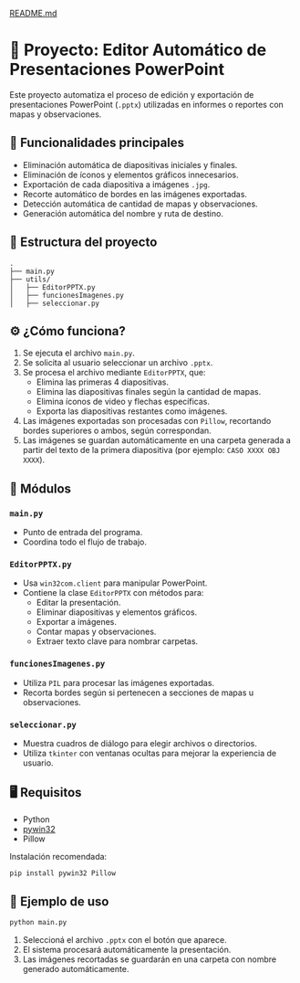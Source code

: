 [README.md](https://github.com/user-attachments/files/21689910/README.md)
# 📄 Proyecto: Editor Automático de Presentaciones PowerPoint

Este proyecto automatiza el proceso de edición y exportación de presentaciones PowerPoint (`.pptx`) utilizadas en informes o reportes con mapas y observaciones.

## 🧠 Funcionalidades principales

- Eliminación automática de diapositivas iniciales y finales.
- Eliminación de íconos y elementos gráficos innecesarios.
- Exportación de cada diapositiva a imágenes `.jpg`.
- Recorte automático de bordes en las imágenes exportadas.
- Detección automática de cantidad de mapas y observaciones.
- Generación automática del nombre y ruta de destino.

## 📁 Estructura del proyecto

```
.
├── main.py
├── utils/
│   ├── EditorPPTX.py
│   ├── funcionesImagenes.py
│   ├── seleccionar.py
```

## ⚙️ ¿Cómo funciona?

1. Se ejecuta el archivo `main.py`.
2. Se solicita al usuario seleccionar un archivo `.pptx`.
3. Se procesa el archivo mediante `EditorPPTX`, que:
   - Elimina las primeras 4 diapositivas.
   - Elimina las diapositivas finales según la cantidad de mapas.
   - Elimina íconos de video y flechas específicas.
   - Exporta las diapositivas restantes como imágenes.
4. Las imágenes exportadas son procesadas con `Pillow`, recortando bordes superiores o ambos, según correspondan.
5. Las imágenes se guardan automáticamente en una carpeta generada a partir del texto de la primera diapositiva (por ejemplo: `CASO XXXX OBJ XXXX`).

## 🧩 Módulos

### `main.py`
- Punto de entrada del programa.
- Coordina todo el flujo de trabajo.

### `EditorPPTX.py`
- Usa `win32com.client` para manipular PowerPoint.
- Contiene la clase `EditorPPTX` con métodos para:
  - Editar la presentación.
  - Eliminar diapositivas y elementos gráficos.
  - Exportar a imágenes.
  - Contar mapas y observaciones.
  - Extraer texto clave para nombrar carpetas.

### `funcionesImagenes.py`
- Utiliza `PIL` para procesar las imágenes exportadas.
- Recorta bordes según si pertenecen a secciones de mapas u observaciones.

### `seleccionar.py`
- Muestra cuadros de diálogo para elegir archivos o directorios.
- Utiliza `tkinter` con ventanas ocultas para mejorar la experiencia de usuario.

## 🖥️ Requisitos

- Python 
- [pywin32](https://pypi.org/project/pywin32/)
- Pillow

Instalación recomendada:

```bash
pip install pywin32 Pillow
```

## 📝 Ejemplo de uso

```bash
python main.py
```

1. Seleccioná el archivo `.pptx` con el botón que aparece.
2. El sistema procesará automáticamente la presentación.
3. Las imágenes recortadas se guardarán en una carpeta con nombre generado automáticamente.
